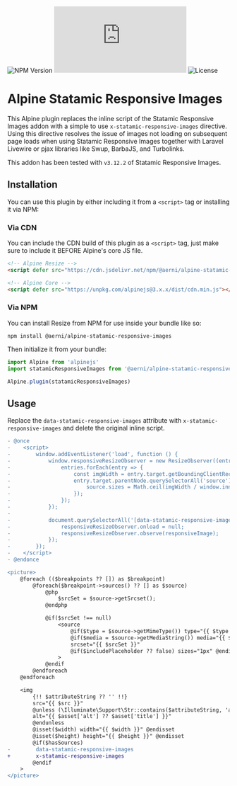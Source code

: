 ![NPM Version](https://badgen.net/npm/v/@aerni/alpine-statamic-responsive-images?style=flat-square)
![Build Size](https://badgen.net/badgesize/gzip/aerni/alpine-statamic-responsive-images/main/dist/cdn.min.js?style=flat-square)
![License](https://img.shields.io/github/license/aerni/alpine-statamic-responsive-images?style=flat-square)

# Alpine Statamic Responsive Images
This Alpine plugin replaces the inline script of the Statamic Responsive Images addon with a simple to use `x-statamic-responsive-images` directive. Using this directive resolves the issue of images not loading on subsequent page loads when using Statamic Responsive Images together with Laravel Livewire or pjax libraries like Swup, BarbaJS, and Turbolinks.

This addon has been tested with `v3.12.2` of Statamic Responsive Images.

## Installation
You can use this plugin by either including it from a `<script>` tag or installing it via NPM:

### Via CDN
You can include the CDN build of this plugin as a `<script>` tag, just make sure to include it BEFORE Alpine's core JS file.

```html
<!-- Alpine Resize -->
<script defer src="https://cdn.jsdelivr.net/npm/@aerni/alpine-statamic-responsive-images@1.x.x/dist/cdn.min.js"></script>

<!-- Alpine Core -->
<script defer src="https://unpkg.com/alpinejs@3.x.x/dist/cdn.min.js"></script>
```

### Via NPM
You can install Resize from NPM for use inside your bundle like so:

```
npm install @aerni/alpine-statamic-responsive-images
```

Then initialize it from your bundle:

```js
import Alpine from 'alpinejs'
import statamicResponsiveImages from '@aerni/alpine-statamic-responsive-images'

Alpine.plugin(statamicResponsiveImages)
```

## Usage
Replace the `data-statamic-responsive-images` attribute with `x-statamic-responsive-images` and delete the original inline script.

```diff
- @once
-    <script>
-        window.addEventListener('load', function () {
-            window.responsiveResizeObserver = new ResizeObserver((entries) => {
-                entries.forEach(entry => {
-                    const imgWidth = entry.target.getBoundingClientRect().width;
-                    entry.target.parentNode.querySelectorAll('source').forEach((source) => {
-                        source.sizes = Math.ceil(imgWidth / window.innerWidth * 100) + 'vw';
-                    });
-                });
-            });
-
-            document.querySelectorAll('[data-statamic-responsive-images]').forEach(responsiveImage => {
-                responsiveResizeObserver.onload = null;
-                responsiveResizeObserver.observe(responsiveImage);
-            });
-        });
-    </script>
- @endonce

<picture>
    @foreach (($breakpoints ?? []) as $breakpoint)
        @foreach($breakpoint->sources() ?? [] as $source)
            @php
                $srcSet = $source->getSrcset();
            @endphp

            @if($srcSet !== null)
                <source
                    @if($type = $source->getMimeType()) type="{{ $type }}" @endif
                    @if($media = $source->getMediaString()) media="{{ $media }}" @endif
                    srcset="{{ $srcSet }}"
                    @if($includePlaceholder ?? false) sizes="1px" @endif
                >
            @endif
        @endforeach
    @endforeach

    <img
        {!! $attributeString ?? '' !!}
        src="{{ $src }}"
        @unless (\Illuminate\Support\Str::contains($attributeString, 'alt'))
        alt="{{ $asset['alt'] ?? $asset['title'] }}"
        @endunless
        @isset($width) width="{{ $width }}" @endisset
        @isset($height) height="{{ $height }}" @endisset
        @if($hasSources)
-        data-statamic-responsive-images
+        x-statamic-responsive-images
        @endif
    >
</picture>
```
